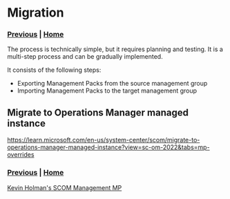 # Migration

### [Previous](newfeatures.md) | [Home](readme.md)

The process is technically simple, but it requires planning and testing. It is a multi-step process and can be gradually implemented.

It consists of the following steps:

- Exporting Management Packs from the source management group
- Importing Management Packs to the target management group

## Migrate to Operations Manager managed instance

<https://learn.microsoft.com/en-us/system-center/scom/migrate-to-operations-manager-managed-instance?view=sc-om-2022&tabs=mp-overrides>

### [Previous](newfeatures.md) | [Home](readme.md)

[Kevin Holman's SCOM Management MP](https://kevinholman.com/2017/05/09/scom-management-mp-making-a-scom-admins-life-a-little-easier/)
